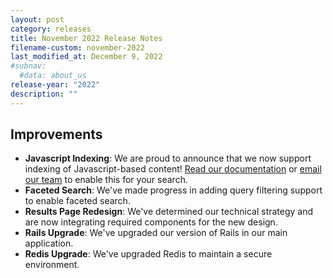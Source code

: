 ```yaml
---
layout: post
category: releases
title: November 2022 Release Notes
filename-custom: november-2022
last_modified_at: December 9, 2022
#subnav:
  #data: about_us
release-year: "2022"
description: ""
---
```

## Improvements 
* **Javascript Indexing**: We are proud to announce that we now support indexing of Javascript-based content! [Read our documentation]({{site.baseurl}}/indexing/what-searchgov-indexes.html#js-indexing) or [email our team](mailto:search@gsa.gov) to enable this for your search.
* **Faceted Search**: We've made progress in adding query filtering support to enable faceted search.
* **Results Page Redesign**: We've determined our technical strategy and are now integrating required components for the new design. 
* **Rails Upgrade**: We've upgraded our version of Rails in our main application.
* **Redis Upgrade**: We've upgraded Redis to maintain a secure environment.
